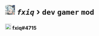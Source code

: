 # <img src="https://github.com/fxiqval/fxiqval/raw/main/jett.png" width="32" height="32" /> ***`fxiq`***  **›**  `dev`  `gamer`  `mod`
### <img src="https://www.footiepunks.com/uploads/2/7/2/0/2720732/discord-logo_orig.png" width="20" height="20"> fxiq#4715
